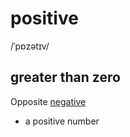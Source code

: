 # positive

/ˈpɒzətɪv/

## greater than zero

Opposite [negative](negative-adj.md#less-than-zero)

- a positive number